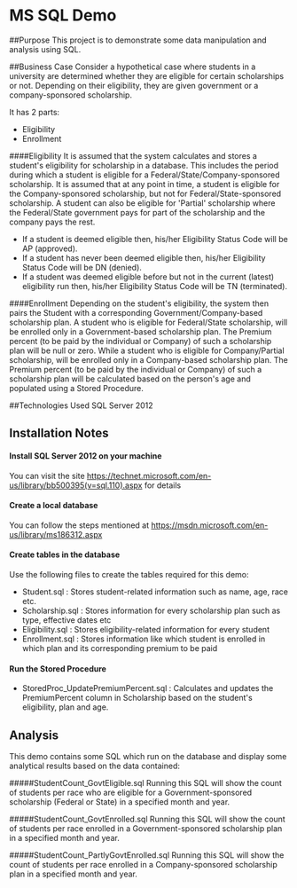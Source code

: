 # MS SQL Demo

##Purpose
This project is to demonstrate some data manipulation and analysis using SQL.

##Business Case
Consider a hypothetical case where students in a university are determined whether they are eligible for certain scholarships or not. Depending on their eligibility, they are given government or a company-sponsored scholarship.

It has 2 parts:

- Eligibility
- Enrollment

####Eligibility
It is assumed that the system calculates and stores a student's eligibility for scholarship in a database. 
This includes the period during which a student is eligible for a Federal/State/Company-sponsored scholarship.
It is assumed that at any point in time, a student is eligible for the Company-sponsored scholarship, but not for Federal/State-sponsored scholarship.
A student can also be eligible for 'Partial' scholarship where the Federal/State government pays for part of the scholarship and the company pays the rest.

- If a student is deemed eligible then, his/her Eligibility Status Code will be AP (approved).
- If a student has never been deemed eligible then, his/her Eligibility Status Code will be DN (denied).
- If a student was deemed eligible before but not in the current (latest) eligibility run then, his/her Eligibility Status Code will be TN (terminated).


####Enrollment
Depending on the student's eligibility, the system then pairs the Student with a corresponding Government/Company-based scholarship plan.
A student who is eligible for Federal/State scholarship, will be enrolled only in a Government-based scholarship plan. The Premium percent (to be paid by the individual or Company) of such a scholarship plan will be null or zero.
While a student who is eligible for Company/Partial scholarship, will be enrolled only in a Company-based scholarship plan. The Premium percent (to be paid by the individual or Company) of such a scholarship plan will be calculated based on the person's age and populated using a Stored Procedure.

##Technologies Used
SQL Server 2012

## Installation Notes

#### Install SQL Server 2012 on your machine
You can visit the site https://technet.microsoft.com/en-us/library/bb500395(v=sql.110).aspx for details 

#### Create a local database
You can follow the steps mentioned at https://msdn.microsoft.com/en-us/library/ms186312.aspx

#### Create tables in the database
Use the following files to create the tables required for this demo:

- Student.sql : Stores student-related information such as name, age, race etc.
- Scholarship.sql : Stores information for every scholarship plan such as type, effective dates etc
- Eligibility.sql : Stores eligibility-related information for every student
- Enrollment.sql : Stores information like which student is enrolled in which plan and its corresponding premium to be paid

#### Run the Stored Procedure 
- StoredProc_UpdatePremiumPercent.sql : Calculates and updates the PremiumPercent column in Scholarship based on the student's eligibility, plan and age.

## Analysis
This demo contains some SQL which run on the database and display some analytical results based on the data contained:

#####StudentCount_GovtEligible.sql
Running this SQL will show the count of students per race who are eligible for a Government-sponsored scholarship (Federal or State) in a specified month and year.

#####StudentCount_GovtEnrolled.sql
Running this SQL will show the count of students per race enrolled in a Government-sponsored scholarship plan in a specified month and year.

#####StudentCount_PartlyGovtEnrolled.sql
Running this SQL will show the count of students per race enrolled in a Company-sponsored scholarship plan in a specified month and year.